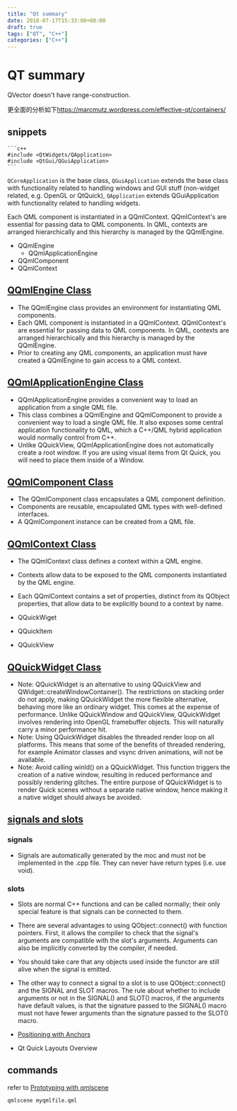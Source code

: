 ```yaml
---
title: "Qt summary"
date: 2018-07-17T15:33:08+08:00
draft: true
tags: ["QT", "C++"]
categories: ["C++"]
---
```


# QT summary

QVector doesn't have range-construction.

更全面的分析如下<https://marcmutz.wordpress.com/effective-qt/containers/>

## snippets
    ```c++
    #include <QtWidgets/QApplication>
    #include <QtGui/QGuiApplication>
    ```
`QCoreApplication` is the base class, `QGuiApplication` extends the base class with functionality related to handling windows and GUI stuff (non-widget related, e.g. OpenGL or QtQuick), `QApplication` extends QGuiApplication with functionality related to handling widgets.

Each QML component is instantiated in a QQmlContext. QQmlContext's are essential for passing data to QML components. In QML, contexts are arranged hierarchically and this hierarchy is managed by the QQmlEngine.

- QQmlEngine
    - QQmlApplicationEngine
- QQmlComponent
- QQmlContext
## [QQmlEngine Class](https://doc.qt.io/qt-5/qqmlengine.html)
- The QQmlEngine class provides an environment for instantiating QML components.
- Each QML component is instantiated in a QQmlContext. QQmlContext's are essential for passing data to QML components. In QML, contexts are arranged hierarchically and this hierarchy is managed by the QQmlEngine.
- Prior to creating any QML components, an application must have created a QQmlEngine to gain access to a QML context.

## [QQmlApplicationEngine Class](https://doc.qt.io/qt-5/qqmlapplicationengine.html)
- QQmlApplicationEngine provides a convenient way to load an application from a single QML file.
- This class combines a QQmlEngine and QQmlComponent to provide a convenient way to load a single QML file. It also exposes some central application functionality to QML, which a C++/QML hybrid application would normally control from C++.
- Unlike QQuickView, QQmlApplicationEngine does not automatically create a root window. If you are using visual items from Qt Quick, you will need to place them inside of a Window.

## [QQmlComponent Class](https://doc.qt.io/qt-5/qqmlcomponent.html)
- The QQmlComponent class encapsulates a QML component definition.
- Components are reusable, encapsulated QML types with well-defined interfaces.
- A QQmlComponent instance can be created from a QML file.

## [QQmlContext Class](https://doc.qt.io/qt-5/qqmlcontext.html)
- The QQmlContext class defines a context within a QML engine.
- Contexts allow data to be exposed to the QML components instantiated by the QML engine.
- Each QQmlContext contains a set of properties, distinct from its QObject properties, that allow data to be explicitly bound to a context by name. 


- QQuickWiget
- QQuickItem
- QQuickView
## [QQuickWidget Class](https://doc.qt.io/qt-5/qquickwidget.html)
- Note: QQuickWidget is an alternative to using QQuickView and QWidget::createWindowContainer(). The restrictions on stacking order do not apply, making QQuickWidget the more flexible alternative, behaving more like an ordinary widget. This comes at the expense of performance. Unlike QQuickWindow and QQuickView, QQuickWidget involves rendering into OpenGL framebuffer objects. This will naturally carry a minor performance hit.
- Note: Using QQuickWidget disables the threaded render loop on all platforms. This means that some of the benefits of threaded rendering, for example Animator classes and vsync driven animations, will not be available.
- Note: Avoid calling winId() on a QQuickWidget. This function triggers the creation of a native window, resulting in reduced performance and possibly rendering glitches. The entire purpose of QQuickWidget is to render Quick scenes without a separate native window, hence making it a native widget should always be avoided. 

## [signals and slots](https://doc.qt.io/qt-5/signalsandslots.html)

### signals
- Signals are automatically generated by the moc and must not be implemented in the .cpp file. They can never have return types (i.e. use void).
### slots
- Slots are normal C++ functions and can be called normally; their only special feature is that signals can be connected to them.
- There are several advantages to using QObject::connect() with function pointers. First, it allows the compiler to check that the signal's arguments are compatible with the slot's arguments. Arguments can also be implicitly converted by the compiler, if needed.
- You should take care that any objects used inside the functor are still alive when the signal is emitted.
- The other way to connect a signal to a slot is to use QObject::connect() and the SIGNAL and SLOT macros. The rule about whether to include arguments or not in the SIGNAL() and SLOT() macros, if the arguments have default values, is that the signature passed to the SIGNAL() macro must not have fewer arguments than the signature passed to the SLOT() macro.


- [Positioning with Anchors](https://doc.qt.io/qt-5/qtquick-positioning-anchors.html)
- Qt Quick Layouts Overview

## commands

refer to [Prototyping with qmlscene](https://doc.qt.io/qt-5.9/qtquick-qmlscene.html)
```sh
qmlscene myqmlfile.qml
```
